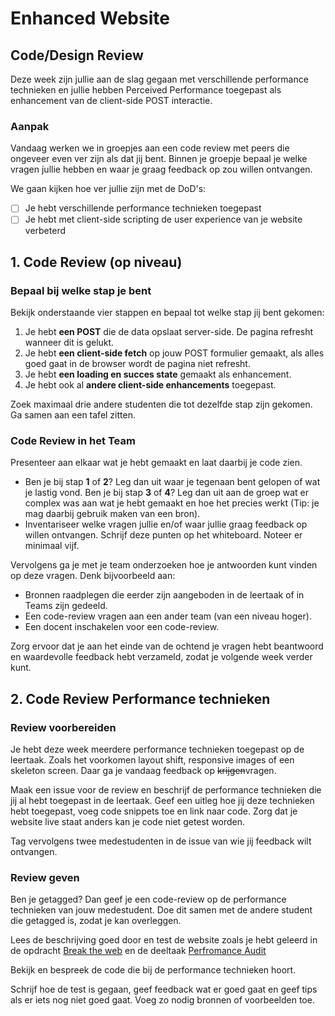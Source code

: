 # Enhanced Website


## Code/Design Review
Deze week zijn jullie aan de slag gegaan met verschillende performance technieken en jullie hebben Perceived Performance toegepast als enhancement van de client-side POST interactie.

### Aanpak  

Vandaag werken we in groepjes aan een code review met peers die ongeveer even ver zijn als dat jij bent. Binnen je groepje bepaal je welke vragen jullie hebben en waar je graag feedback op zou willen ontvangen.  

We gaan kijken hoe ver jullie zijn met de DoD's:
- [ ] Je hebt verschillende performance technieken toegepast
- [ ] Je hebt met client-side scripting de user experience van je website verbeterd

## 1. Code Review (op niveau)  

### Bepaal bij welke stap je bent  

Bekijk onderstaande vier stappen en bepaal tot welke stap jij bent gekomen:  

1. Je hebt **een POST** die de data opslaat server-side. De pagina refresht wanneer dit is gelukt.   
1. Je hebt **een client-side fetch** op jouw POST formulier gemaakt, als alles goed gaat in de browser wordt de pagina niet refresht.
3. Je hebt **een loading en succes state** gemaakt als enhancement.  
5. Je hebt ook al **andere client-side enhancements** toegepast. 

Zoek maximaal drie andere studenten die tot dezelfde stap zijn gekomen. Ga samen aan een tafel zitten.


### Code Review in het Team  

Presenteer aan elkaar wat je hebt gemaakt en laat daarbij je code zien.  

- Ben je bij stap **1** of **2**? Leg dan uit waar je tegenaan bent gelopen of wat je lastig vond. Ben je bij stap **3** of **4**? Leg dan uit aan de groep wat er complex was aan wat je hebt gemaakt en hoe het precies werkt (Tip: je mag daarbij gebruik maken van een bron).  
- Inventariseer welke vragen jullie en/of waar jullie graag feedback op willen ontvangen. Schrijf deze punten op het whiteboard. Noteer er minimaal vijf. 

Vervolgens ga je met je team onderzoeken hoe je antwoorden kunt vinden op deze vragen. Denk bijvoorbeeld aan:  

- Bronnen raadplegen die eerder zijn aangeboden in de leertaak of in Teams zijn gedeeld.  
- Een code-review vragen aan een ander team (van een niveau hoger).  
- Een docent inschakelen voor een code-review.  

Zorg ervoor dat je aan het einde van de ochtend je vragen hebt beantwoord en waardevolle feedback hebt verzameld, zodat je volgende week verder kunt.  

## 2. Code Review Performance technieken

### Review voorbereiden

Je hebt deze week meerdere performance technieken toegepast op de leertaak. Zoals het voorkomen layout shift, responsive images of een skeleton screen. Daar ga je vandaag feedback op ~~krijgen~~vragen. 

Maak een issue voor de review en beschrijf de performance technieken die jij al hebt toegepast in de leertaak. Geef een uitleg hoe jij deze technieken hebt toegepast, voeg code snippets toe en link naar code. Zorg dat je website live staat anders kan je code niet getest worden.

Tag vervolgens twee medestudenten in de issue van wie jij feedback wilt ontvangen. 


### Review geven

Ben je getagged? Dan geef je een code-review op de performance technieken van jouw medestudent. Doe dit samen met de andere student die getagged is, zodat je kan overleggen.

Lees de beschrijving goed door en test de website zoals je hebt geleerd in de opdracht [Break the web](https://github.com/fdnd-task/user-experience-enhanced-website/blob/main/docs/performance.md) en de deeltaak [Perfromance Audit](https://github.com/fdnd-task/performance-audit) 

Bekijk en bespreek de code die bij de performance technieken hoort. 

Schrijf hoe de test is gegaan, geef feedback wat er goed gaat en geef tips als er iets nog niet goed gaat. Voeg zo nodig bronnen of voorbeelden toe.





